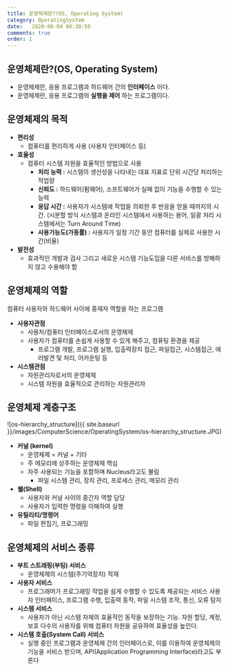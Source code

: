 ```yaml
---
title: 운영체제란?(OS, Operating System)
category: OperatingSystem
date:   2020-06-04 00:30:59
comments: true
order: 1
---
```


## 운영체제란?(OS, Operating System)
* 운영체제란, 응용 프로그램과 하드웨어 간의 __인터페이스__ 이다.
* 운영체제란, 응용 프로그램의 __실행을 제어__ 하는 프로그램이다.

## 운영체제의 목적
* __편리성__
  + 컴퓨터를 편리하게 사용 (사용자 인터페이스 등)
* __효율성__
  + 컴퓨터 시스템 자원을 효율적인 방법으로 사용
    - __처리 능력 :__ 시스템의 생산성을 나타내는 대표 지표로 단위 시간당 처리하는 작업량
    - __신뢰도 :__ 하드웨어(펌웨어), 소프트웨어가 실패 없이 기능을 수행할 수 있는 능력
    - __응답 시간 :__ 사용자가 시스템에 작업을 의뢰한 후 반응을 얻을 때까지의 시간. (시분할 방식 시스템과 온라인 시스템에서 사용하는 용어, 일괄 처리 시스템에서는 Turn Around Time)
    - __사용가능도(가동률) :__ 사용자가 일정 기간 동안 컴퓨터를 실제로 사용한 시간(비율)
* __발전성__
  + 효과적인 개발과 검사 그리고 새로운 시스템 기능도입을 다른 서비스를 방해하
지 않고 수용해야 함

## 운영체제의 역할
컴퓨터 사용자와 하드웨어 사이에 중재자 역할을 하는 프로그램

* __사용자관점__
  + 사용자/컴퓨터 인터페이스로서의 운영체제
  + 사용자가 컴퓨터를 손쉽게 사용할 수 있게 해주고, 컴퓨팅 환경을 제공
    - 프로그램 개발, 프로그램 실행, 입출력장치 접근, 파일접근, 시스템접근, 에러발견 및 처리, 어카운팅 등
* __시스템관점__
  + 자원관리자로서의 운영체제
  + 시스템 자원을 효율적으로 관리하는 자원관리자


## 운영체제 계층구조

![os-hierarchy_structure]({{ site.baseurl }}/images/ComputerScience/OperatingSystem/os-hierarchy_structure.JPG)

* __커널 (kernel)__
  + 운영체제 = 커널 + 기타
  + 주 메모리에 상주하는 운영체제 핵심
  + 자주 사용되는 기능을 포함하며 Nucleus라고도 불림
    - 파일 시스템 관리, 장치 관리, 프로세스 관리, 메모리 관리
* __쉘(Shell)__
  + 사용자와 커널 사이의 중간자 역할 담당
  + 사용자가 입력한 명령을 이해하여 실행
* __유틸리티/명령어__
  + 파일 편집기, 프로그래밍


## 운영체제의 서비스 종류
* __부트 스트래핑(부팅) 서비스__
  + 운영체제의 시스템(주기억장치) 적재
* __사용자 서비스__
  + 프로그래머가 프로그래밍 작업을 쉽게 수행할 수 있도록 제공되는 서비스 사용자 인터페이스, 프로그램 수행, 입출력 동작, 파일 시스템 조작, 통신, 오류 탐지
* __시스템 서비스__
  + 사용자가 아닌 시스템 자체의 효율적인 동작을 보장하는 기능. 자원 할당, 계정, 보호 다수의 사용자를 위해 컴퓨터 자원을 공유하여 효율성을 높인다.
* __시스템 호출(System Call) 서비스__
  + 실행 중인 프로그램과 운영체제 간의 인터페이스로, 이를 이용하여 운영체제의 기능을 서비스 받으며, API(Application Programming Interface)라고도 부른다